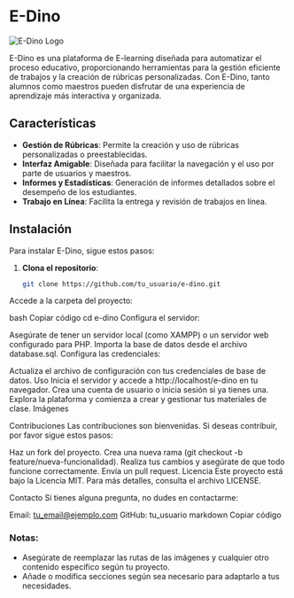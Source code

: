 # E-Dino

![E-Dino Logo](ruta/a/tu/logo.png) <!-- Reemplaza con la ruta a tu imagen de logo -->
  
E-Dino es una plataforma de E-learning diseñada para automatizar el proceso educativo, proporcionando herramientas para la gestión eficiente de trabajos y la creación de rúbricas personalizadas. Con E-Dino, tanto alumnos como maestros pueden disfrutar de una experiencia de aprendizaje más interactiva y organizada.

## Características

- **Gestión de Rúbricas**: Permite la creación y uso de rúbricas personalizadas o preestablecidas.
- **Interfaz Amigable**: Diseñada para facilitar la navegación y el uso por parte de usuarios y maestros.
- **Informes y Estadísticas**: Generación de informes detallados sobre el desempeño de los estudiantes.
- **Trabajo en Línea**: Facilita la entrega y revisión de trabajos en línea.

## Instalación

Para instalar E-Dino, sigue estos pasos:

1. **Clona el repositorio**:
   ```bash
   git clone https://github.com/tu_usuario/e-dino.git
Accede a la carpeta del proyecto:

bash
Copiar código
cd e-dino
Configura el servidor:

Asegúrate de tener un servidor local (como XAMPP) o un servidor web configurado para PHP.
Importa la base de datos desde el archivo database.sql.
Configura las credenciales:

Actualiza el archivo de configuración con tus credenciales de base de datos.
Uso
Inicia el servidor y accede a http://localhost/e-dino en tu navegador.
Crea una cuenta de usuario o inicia sesión si ya tienes una.
Explora la plataforma y comienza a crear y gestionar tus materiales de clase.
Imágenes



Contribuciones
Las contribuciones son bienvenidas. Si deseas contribuir, por favor sigue estos pasos:

Haz un fork del proyecto.
Crea una nueva rama (git checkout -b feature/nueva-funcionalidad).
Realiza tus cambios y asegúrate de que todo funcione correctamente.
Envía un pull request.
Licencia
Este proyecto está bajo la Licencia MIT. Para más detalles, consulta el archivo LICENSE.

Contacto
Si tienes alguna pregunta, no dudes en contactarme:

Email: tu_email@ejemplo.com
GitHub: tu_usuario
markdown
Copiar código

### Notas:
- Asegúrate de reemplazar las rutas de las imágenes y cualquier otro contenido específico según tu proyecto.
- Añade o modifica secciones según sea necesario para adaptarlo a tus necesidades.